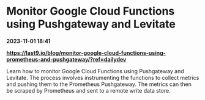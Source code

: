 # Monitor Google Cloud Functions using Pushgateway and Levitate

**2023-11-01 18:41**

**https://last9.io/blog/monitor-google-cloud-functions-using-prometheus-and-pushgateway/?ref=dailydev**

Learn how to monitor Google Cloud Functions using Pushgateway and Levitate. The process involves instrumenting the functions to collect metrics and pushing them to the Prometheus Pushgateway. The metrics can then be scraped by Prometheus and sent to a remote write data store.